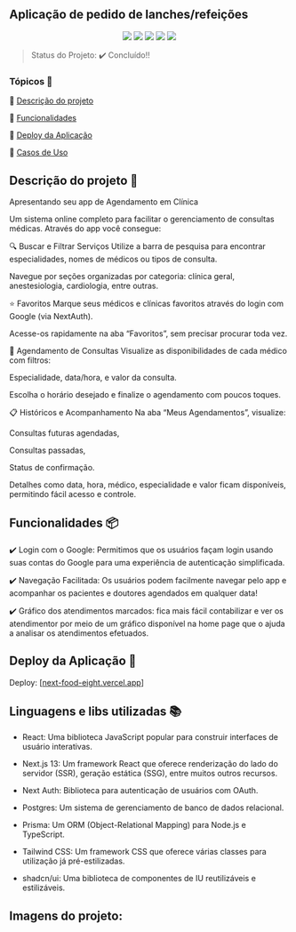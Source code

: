 ## Aplicação de pedido de lanches/refeições

<p align="center">
  <img src="https://img.shields.io/static/v1?label=next&message=framework&color=blue&style=for-the-badge&logo=Next"/>
  <img src="https://img.shields.io/static/v1?label=vercel&message=deploy&color=blue&style=for-the-badge&logo=vercel"/>
  <img src="http://img.shields.io/static/v1?label=Tailwind&message=biblioteca&color=red&style=for-the-badge&logo=tailwind"/>
  <img src="http://img.shields.io/static/v1?label=shadcn&message=biblioteca&color=red&style=for-the-badge&logo=shadcn"/>
  <img src="http://img.shields.io/static/v1?label=Prisma&message=ORM&color=red&style=for-the-badge&logo=Prisma"/>
</p>

> Status do Projeto: :heavy_check_mark: Concluído!!

### Tópicos 🔹

:small_blue_diamond: [Descrição do projeto](#descrição-do-projeto)

:small_blue_diamond: [Funcionalidades](#funcionalidades)

:small_blue_diamond: [Deploy da Aplicação](#deploy-da-aplicação-dash)

:small_blue_diamond: [Casos de Uso](#casos-de-uso-warning)

## Descrição do projeto 📝

<p align="justify">
Apresentando seu app de Agendamento em Clínica

Um sistema online completo para facilitar o gerenciamento de consultas médicas. Através do app você consegue:

🔍 Buscar e Filtrar Serviços
Utilize a barra de pesquisa para encontrar especialidades, nomes de médicos ou tipos de consulta.

Navegue por seções organizadas por categoria: clínica geral, anestesiologia, cardiologia, entre outras.

⭐ Favoritos
Marque seus médicos e clínicas favoritos através do login com Google (via NextAuth).

Acesse-os rapidamente na aba “Favoritos”, sem precisar procurar toda vez.

📅 Agendamento de Consultas
Visualize as disponibilidades de cada médico com filtros:

Especialidade, data/hora, e valor da consulta.

Escolha o horário desejado e finalize o agendamento com poucos toques.

📋 Históricos e Acompanhamento
Na aba “Meus Agendamentos”, visualize:

Consultas futuras agendadas,

Consultas passadas,

Status de confirmação.

Detalhes como data, hora, médico, especialidade e valor ficam disponíveis, permitindo fácil acesso e controle.
</p>

## Funcionalidades 📦

:heavy_check_mark: Login com o Google: Permitimos que os usuários façam login usando suas contas do Google para uma experiência de autenticação simplificada.

:heavy_check_mark: Navegação Facilitada: Os usuários podem facilmente navegar pelo app e acompanhar os pacientes e doutores agendados em qualquer data!

:heavy_check_mark: Gráfico dos atendimentos marcados: fica mais fácil contabilizar e ver os atendimentor por meio de um gráfico disponível na home page que o ajuda a analisar os atendimentos efetuados. 

## Deploy da Aplicação :dash:

Deploy: [[next-food-eight.vercel.app](https://next-doctor-nine.vercel.app/)]

## Linguagens e libs utilizadas :books:

- React: Uma biblioteca JavaScript popular para construir interfaces de usuário interativas.

- Next.js 13: Um framework React que oferece renderização do lado do servidor (SSR), geração estática (SSG), entre muitos outros recursos.

- Next Auth: Biblioteca para autenticação de usuários com OAuth.

- Postgres: Um sistema de gerenciamento de banco de dados relacional.

- Prisma: Um ORM (Object-Relational Mapping) para Node.js e TypeScript.

- Tailwind CSS: Um framework CSS que oferece várias classes para utilização já pré-estilizadas.
  
- shadcn/ui: Uma biblioteca de componentes de IU reutilizáveis e estilizáveis.

## Imagens do projeto:
